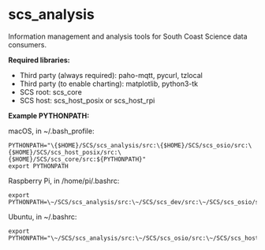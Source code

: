 # scs_analysis
Information management and analysis tools for South Coast Science data consumers.

**Required libraries:** 

* Third party (always required): paho-mqtt, pycurl, tzlocal
* Third party (to enable charting): matplotlib, python3-tk
* SCS root: scs_core
* SCS host: scs_host_posix or scs_host_rpi


**Example PYTHONPATH:**

macOS, in ~/.bash_profile:

    PYTHONPATH="\{$HOME}/SCS/scs_analysis/src:\{$HOME}/SCS/scs_osio/src:\{$HOME}/SCS/scs_host_posix/src:\{$HOME}/SCS/scs_core/src:${PYTHONPATH}" 
    export PYTHONPATH


Raspberry Pi, in /home/pi/.bashrc:

    export  PYTHONPATH=\~/SCS/scs_analysis/src:\~/SCS/scs_dev/src:\~/SCS/scs_osio/src:\~/SCS/scs_mfr/src:\~/SCS/scs_dfe_eng/src:\~/SCS/scs_host_rpi/src:\~/SCS/scs_core/src:$PYTHONPATH


Ubuntu, in ~/.bashrc:

    export PYTHONPATH="\~/SCS/scs_analysis/src:\~/SCS/scs_osio/src:\~/SCS/scs_host_posix/src:\~/SCS/scs_core/src:$PYTHONPATH"
